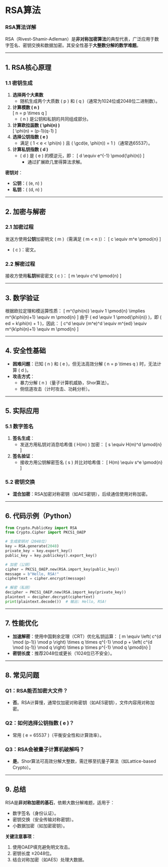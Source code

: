 # RSA算法

### **RSA算法详解**

RSA（Rivest-Shamir-Adleman）是**非对称加密算法**的典型代表，广泛应用于数字签名、密钥交换和数据加密。其安全性基于**大整数分解的数学难题**。

---

## **1. RSA核心原理**
### **1.1 密钥生成**
1. **选择两个大素数**  
   - 随机生成两个大质数 \( p \) 和 \( q \)（通常为1024位或2048位二进制数）。
2. **计算模数 \( n \)**  
   \[
   n = p \times q
   \]
   - \( n \) 是公钥和私钥的共同组成部分。
3. **计算欧拉函数 \( \phi(n) \)**  
   \[
   \phi(n) = (p-1)(q-1)
   \]
4. **选择公钥指数 \( e \)**  
   - 满足 \( 1 < e < \phi(n) \) 且 \( \gcd(e, \phi(n)) = 1 \)（通常选65537）。
5. **计算私钥指数 \( d \)**  
   - \( d \) 是 \( e \) 的模逆元，即：
     \[
     d \equiv e^{-1} \pmod{\phi(n)}
     \]
     - 通过扩展欧几里得算法求解。

**密钥对**：
- **公钥**：\( (e, n) \)
- **私钥**：\( (d, n) \)

---

## **2. 加密与解密**
### **2.1 加密过程**
发送方使用**公钥**加密明文 \( m \)（需满足 \( m < n \)）：
\[
c \equiv m^e \pmod{n}
\]
- \( c \)：密文。

### **2.2 解密过程**
接收方使用**私钥**解密密文 \( c \)：
\[
m \equiv c^d \pmod{n}
\]

---

## **3. 数学验证**
根据欧拉定理和模运算性质：
\[
m^{\phi(n)} \equiv 1 \pmod{n} \implies m^{k\phi(n)+1} \equiv m \pmod{n}
\]
由于 \( ed \equiv 1 \pmod{\phi(n)} \)，即 \( ed = k\phi(n) + 1 \)，因此：
\[
c^d \equiv (m^e)^d \equiv m^{ed} \equiv m^{k\phi(n)+1} \equiv m \pmod{n}
\]

---

## **4. 安全性基础**
- **困难问题**：已知 \( n \) 和 \( e \)，但无法高效分解 \( n = p \times q \) 时，无法计算 \( d \)。
- **攻击方式**：
  - 暴力分解 \( n \)（量子计算机威胁，Shor算法）。
  - 侧信道攻击（计时攻击、功耗分析）。

---

## **5. 实际应用**
### **5.1 数字签名**
1. **签名生成**：
   - 发送方用私钥对消息哈希值 \( H(m) \) 加密：
     \[
     s \equiv H(m)^d \pmod{n}
     \]
2. **签名验证**：
   - 接收方用公钥解密签名 \( s \) 并比对哈希值：
     \[
     H(m) \equiv s^e \pmod{n}
     \]

### **5.2 密钥交换**
- **混合加密**：RSA加密对称密钥（如AES密钥），后续通信使用对称加密。

---

## **6. 代码示例（Python）**
```python
from Crypto.PublicKey import RSA
from Crypto.Cipher import PKCS1_OAEP

# 生成密钥对（2048位）
key = RSA.generate(2048)
private_key = key.export_key()
public_key = key.publickey().export_key()

# 加密（公钥）
cipher = PKCS1_OAEP.new(RSA.import_key(public_key))
message = b"Hello, RSA!"
ciphertext = cipher.encrypt(message)

# 解密（私钥）
decipher = PKCS1_OAEP.new(RSA.import_key(private_key))
plaintext = decipher.decrypt(ciphertext)
print(plaintext.decode())  # 输出: Hello, RSA!
```

---

## **7. 性能优化**
- **加速解密**：使用中国剩余定理（CRT）优化私钥运算：
  \[
  m \equiv \left( c^{d \mod (p-1)} \mod p \right) \times q \times q^{-1} \mod p + \left( c^{d \mod (q-1)} \mod q \right) \times p \times p^{-1} \mod q \pmod{n}
  \]
- **密钥长度**：推荐2048位或更长（1024位已不安全）。

---

## **8. 常见问题**
### **Q1：RSA能否加密大文件？**
- **否**。RSA计算慢，通常仅加密对称密钥（如AES密钥），文件内容用对称加密。

### **Q2：如何选择公钥指数 \( e \)？**
- 常用 \( e = 65537 \)（平衡安全性和计算效率）。

### **Q3：RSA会被量子计算机破解吗？**
- **是**。Shor算法可高效分解大整数，需迁移至抗量子算法（如Lattice-based Crypto）。

---

## **9. 总结**
RSA是**非对称加密的基石**，依赖大数分解难题，适用于：
- 数字签名（身份认证）。
- 密钥交换（安全传输对称密钥）。
- 小数据加密（如加密密钥）。

**关键注意事项**：
1. 使用OAEP填充避免明文攻击。
2. 密钥长度 ≥2048位。
3. 结合对称加密（如AES）处理大数据。